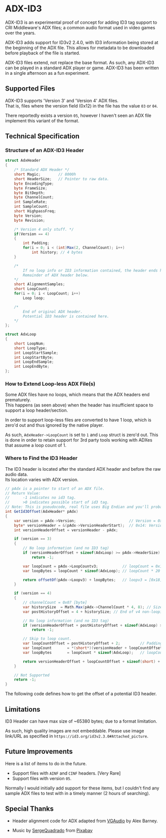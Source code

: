 # ADX-ID3 

ADX-ID3 is an experimental proof of concept for adding ID3 tag support to CRI Middleware's ADX files; a common audio format used in video games over the years.

ADX-ID3 adds support for ID3v2 2.4.0, with ID3 information being stored at the beginning of the ADX file. This allows for metadata to be downloaded before playback of the file is started.

ADX-ID3 files extend, not replace the base format. As such, any ADX-ID3 can be played in a standard ADX player or game.
ADX-ID3 has been written in a single afternoon as a fun experiment.

## Supported Files

ADX-ID3 supports 'Version 3' and 'Version 4' ADX files.  
That is, files where the version field (0x12) in the file has the value `03` or `04`.  

There reportedly exists a version `05`, however I haven't seen an ADX file implement this variant of the format.  

## Technical Specification

### Structure of an ADX-ID3 Header

```csharp
struct AdxHeader
{
    /* Standard ADX Header */
    short Magic;        // 8000h
    short HeaderSize;   // Pointer to raw data. 
    byte EncodingType;
    byte FrameSize;
    byte BitDepth;
    byte ChannelCount;
    int SampleRate;
    int SampleCount;
    short HighpassFreq;
    byte Version;
    byte Revision;

    /* Version 4 only stuff. */
    if(Version == 4) 
    {
        int Padding;
        for(i = 0; i < (int)Max(2, ChannelCount); i++)
            int history; // 4 bytes
    }

    /*  
        If no loop info or ID3 information contained, the header ends here.
        Remainder of ADX header below.
    */
    short AlignmentSamples;
    short LoopCount;
    for(i = 0; i < LoopCount; i++)
        Loop loop;

    /* 
        End of original ADX header. 
        Potential ID3 header is contained here. 
    */
};

struct AdxLoop
{
    short LoopNum;
    short LoopType;
    int LoopStartSample;
    int LoopStartByte;
    int LoopEndSample;
    int LoopEndByte;
};
```

### How to Extend Loop-less ADX File(s)

Some ADX files have no loops, which means that the ADX headers end prematurely.  
This happens (as seen above) when the header has insufficient space to support a loop header/section.  

In order to support loop-less files are converted to have 1 loop, which is zero'd out and thus ignored by the native player. 

As such, `AdxHeader->LoopCount` is set to `1` and `Loop` struct is zero'd out. This is done in order to retain support for 3rd party tools working with ADXes that assume a loop count of 1.

### Where to Find the ID3 Header

The ID3 header is located after the standard ADX header and before the raw audio data.  
Its location varies with ADX version.  

```csharp
// pAdx is a pointer to start of an ADX file.
// Return Value: 
//      -1 indicates no id3 tag.
//      >0 indicates possible start of id3 tag.
// Note: This is pseudocode, real file uses Big Endian and you'll probably need to account for that.
int GetId3Offset(AdxHeader* pAdx) 
{
    var version = pAdx->Version;                        // Version = 0x12 [byte]
    byte* versionHeader = &(pAdx->VersionHeaderStart);  // 0x14: Version specific data.
    int versionHeaderOffset = versionHeader - pAdx;

    if (version == 3) 
    {
        // No loop information (and no ID3 tag)
        if (versionHeaderOffset + sizeof(AdxLoop) >= pAdx->HeaderSize)
            return -1;

        var loopCount = pAdx->LoopCountv3;           // loopCount = 0x16 [short]
        var loopBytes = loopCount * sizeof(AdxLoop); // loopCount * 20

        return offsetOf(pAdx->Loopv3) + loopBytes;   // loopv3 = [0x18] Offset to first loop item.
    }

    if (version == 4) 
    {
        // channelCount = 0x07 [byte]
        var historySize  = Math.Max(pAdx->ChannelCount * 4, 8); // Size of extra sample history.
        var postHistoryOffset = 4 + historySize; // End of v4 non-looping header. +4 for unknown padding.

        // No loop information (and no ID3 tag)
        if (versionHeaderOffset + postHistoryOffset + sizeof(AdxLoop) >= pAdx->HeaderSize)
            return -1;

        // Skip to loop count.
        var loopCountOffset = postHistoryOffset + 2;         // Padding + History + AlignmentSamples
        var loopCount       = *(short*)(versionHeader + loopCountOffset);
        var loopBytes       = loopCount * sizeof(AdxLoop);   // loopCount * 20

        return versionHeaderOffset + loopCountOffset + sizeof(short) + loopBytes;
    }

    // Not Supported
    return -1;
}
```

The following code defines how to get the offset of a potential ID3 header.

## Limitations

ID3 Header can have max size of ~65380 bytes; due to a format limitation.

As such, high quality images are not embeddable. Please use image link/URL as specified in `https://id3.org/id3v2.3.0#Attached_picture`.

## Future Improvements

Here is a list of items to do in the future.

- Support files with `AINF` and `CINF` headers. [Very Rare]
- Support files with version `05`.

Normally I would initially add support for these items, but I couldn't find any sample ADX files to test with in a timely manner (2 hours of searching).

## Special Thanks

- Header alignment code for ADX adapted from [VGAudio](https://github.com/Thealexbarney/VGAudio) by Alex Barney.

- Music by <a href="/users/sergequadrado-24990007/?tab=audio&amp;utm_source=link-attribution&amp;utm_medium=referral&amp;utm_campaign=audio&amp;utm_content=13407">SergeQuadrado</a> from <a href="https://pixabay.com/music/?utm_source=link-attribution&amp;utm_medium=referral&amp;utm_campaign=music&amp;utm_content=13407">Pixabay</a>